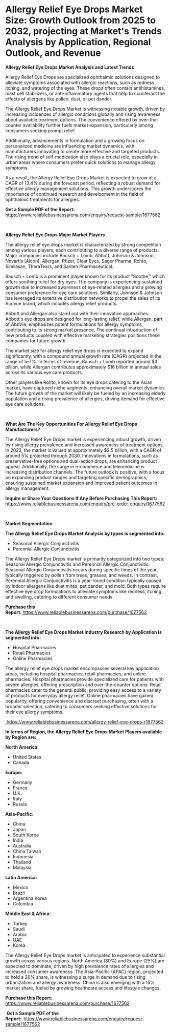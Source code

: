 <p><h1>Allergy Relief Eye Drops Market Size: Growth Outlook from 2025 to 2032, projecting at Market's Trends Analysis by Application, Regional Outlook, and Revenue</h1></p><p><strong>Allergy Relief Eye Drops Market Analysis and Latest Trends</strong></p>
<p><p>Allergy Relief Eye Drops are specialized ophthalmic solutions designed to alleviate symptoms associated with allergic reactions, such as redness, itching, and watering of the eyes. These drops often contain antihistamines, mast cell stabilizers, or anti-inflammatory agents that help to counteract the effects of allergens like pollen, dust, or pet dander. </p><p>The Allergy Relief Eye Drops Market is witnessing notable growth, driven by increasing incidences of allergic conditions globally and rising awareness about available treatment options. The convenience offered by over-the-counter availability further fuels market expansion, particularly among consumers seeking prompt relief. </p><p>Additionally, advancements in formulation and a growing focus on personalized medicine are influencing market dynamics, with manufacturers innovating to create more effective and targeted products. The rising trend of self-medication also plays a crucial role, especially in urban areas where consumers prefer quick solutions to manage allergy symptoms.</p><p>As a result, the Allergy Relief Eye Drops Market is expected to grow at a CAGR of 13.4% during the forecast period, reflecting a robust demand for effective allergy management solutions. This growth underscores the importance of continued research and development in the field of ophthalmic treatments for allergies.</p></p>
<p><strong>Get a Sample PDF of the Report:&nbsp;</strong> <a href="https://www.reliablebusinessarena.com/enquiry/request-sample/1677562?utm_campaign=2488&utm_medium=2&utm_source=Github&utm_content=ia&utm_term=19042025&utm_id=allergy-relief-eye-drops">https://www.reliablebusinessarena.com/enquiry/request-sample/1677562</a></p>
<p>&nbsp;</p>
<p><strong>Allergy Relief Eye Drops Major Market Players</strong></p>
<p><p>The allergy relief eye drops market is characterized by strong competition among various players, each contributing to a diverse range of products. Major companies include Bausch + Lomb, Abbott, Johnson & Johnson, Novartis (Alcon), Allergan, Pfizer, Clear Eyes, Sager Pharma, Rohto, Similasan, TheraTears, and Santen Pharmaceutical. </p><p>Bausch + Lomb is a prominent player known for its product "Soothe," which offers soothing relief for dry eyes. The company is experiencing sustained growth due to increased awareness of eye-related allergies and a growing consumer preference for eye care solutions. Similarly, Johnson & Johnson has leveraged its extensive distribution networks to propel the sales of its Acuvue brand, which includes allergy relief products.</p><p>Abbott and Allergan also stand out with their innovative approaches. Abbott's eye drops are designed for long-lasting relief, while Allergan, part of AbbVie, emphasizes potent formulations for allergy symptoms, contributing to its strong market presence. The continual introduction of new products coupled with effective marketing strategies positions these companies for future growth.</p><p>The market size for allergy relief eye drops is expected to expand significantly, with a compound annual growth rate (CAGR) projected in the range of 5-7%. In terms of revenue, Bausch + Lomb reported around $3 billion, while Allergan contributes approximately $16 billion in annual sales across its various eye care products.</p><p>Other players like Rohto, known for its eye drops catering to the Asian market, have captured niche segments, enhancing overall market dynamics. The future growth of the market will likely be fueled by an increasing elderly population and a rising prevalence of allergies, driving demand for effective eye care solutions.</p></p>
<p>&nbsp;</p>
<p><strong>What Are The Key Opportunities For Allergy Relief Eye Drops Manufacturers?</strong></p>
<p><p>The Allergy Relief Eye Drops market is experiencing robust growth, driven by rising allergy prevalence and increased awareness of treatment options. In 2023, the market is valued at approximately $2.5 billion, with a CAGR of around 5% projected through 2030. Innovations in formulations, such as preservative-free options and dual-action drops, are enhancing product appeal. Additionally, the surge in e-commerce and telemedicine is increasing distribution channels. The future outlook is positive, with a focus on expanding product ranges and targeting specific demographics, ensuring sustained market expansion and improved patient outcomes in allergy management.</p></p>
<p><strong>Inquire or Share Your Questions If Any Before Purchasing This Report:</strong> <a href="https://www.reliablebusinessarena.com/enquiry/pre-order-enquiry/1677562?utm_campaign=2488&utm_medium=2&utm_source=Github&utm_content=ia&utm_term=19042025&utm_id=allergy-relief-eye-drops">https://www.reliablebusinessarena.com/enquiry/pre-order-enquiry/1677562</a></p>
<p>&nbsp;</p>
<p><strong>Market Segmentation</strong></p>
<p><strong>The Allergy Relief Eye Drops Market Analysis by types is segmented into:</strong></p>
<p><ul><li>Seasonal Allergic Conjunctivitis</li><li>Perennial Allergic Conjunctivitis</li></ul></p>
<p><p>The Allergy Relief Eye Drops market is primarily categorized into two types: Seasonal Allergic Conjunctivitis and Perennial Allergic Conjunctivitis. Seasonal Allergic Conjunctivitis occurs during specific times of the year, typically triggered by pollen from trees, grasses, and weeds. In contrast, Perennial Allergic Conjunctivitis is a year-round condition typically caused by indoor allergens like dust mites, pet dander, and mold. Both types require effective eye drop formulations to alleviate symptoms like redness, itching, and swelling, catering to different consumer needs.</p></p>
<p><strong>Purchase this Report:&nbsp;</strong><a href="https://www.reliablebusinessarena.com/purchase/1677562?utm_campaign=2488&utm_medium=2&utm_source=Github&utm_content=ia&utm_term=19042025&utm_id=allergy-relief-eye-drops">https://www.reliablebusinessarena.com/purchase/1677562</a></p>
<p>&nbsp;</p>
<p><strong>The Allergy Relief Eye Drops Market Industry Research by Application is segmented into:</strong></p>
<p><ul><li>Hospital Pharmacies</li><li>Retail Pharmacies</li><li>Online Pharmacies</li></ul></p>
<p><p>The allergy relief eye drops market encompasses several key application areas, including hospital pharmacies, retail pharmacies, and online pharmacies. Hospital pharmacies provide specialized care for patients with severe allergies, offering prescription and over-the-counter options. Retail pharmacies cater to the general public, providing easy access to a variety of products for everyday allergy relief. Online pharmacies have gained popularity, offering convenience and discreet purchasing, often with a broader selection, catering to consumers seeking effective solutions for their eye allergy symptoms.</p></p>
<p><a href="https://www.reliablebusinessarena.com/allergy-relief-eye-drops-r1677562?utm_campaign=2488&utm_medium=2&utm_source=Github&utm_content=ia&utm_term=19042025&utm_id=allergy-relief-eye-drops">&nbsp;https://www.reliablebusinessarena.com/allergy-relief-eye-drops-r1677562</a></p>
<p><strong>In terms of Region, the Allergy Relief Eye Drops Market Players available by Region are:</strong></p>
<p>
    <p> <strong> North America: </strong>
        <ul>
            <li>United States</li>
            <li>Canada</li>
        </ul>
        </p> 
    <p> <strong> Europe: </strong>
        <ul>
            <li>Germany</li>
            <li>France</li>
            <li>U.K.</li>
            <li>Italy</li>
            <li>Russia</li>
        </ul>
        </p> 
    <p> <strong> Asia-Pacific: </strong>
        <ul>
            <li>China</li>
            <li>Japan</li>
            <li>South Korea</li>
            <li>India</li>
            <li>Australia</li>
            <li>China Taiwan</li>
            <li>Indonesia</li>
            <li>Thailand</li>
            <li>Malaysia</li>
        </ul>
        </p> 
    <p> <strong> Latin America: </strong>
        <ul>
            <li>Mexico</li>
            <li>Brazil</li>
            <li>Argentina Korea</li>
            <li>Colombia</li>
        </ul>
        </p> 
    <p> <strong> Middle East & Africa: </strong>
        <ul>
            <li>Turkey</li>
            <li>Saudi</li>
            <li>Arabia</li>
            <li>UAE</li>
            <li>Korea</li>
        </ul>
    </p>
    </p>
<p><p>The Allergy Relief Eye Drops market is anticipated to experience substantial growth across various regions. North America (30%) and Europe (25%) are expected to dominate, driven by high prevalence rates of allergies and increased consumer awareness. The Asia-Pacific (APAC) region, projected to hold a 20% share, is witnessing a surge in demand due to rising urbanization and allergy awareness. China is also emerging with a 15% market share, fueled by growing healthcare access and lifestyle changes.</p></p>
<p><strong>Purchase this Report: </strong><a href="https://www.reliablebusinessarena.com/purchase/1677562?utm_campaign=2488&utm_medium=2&utm_source=Github&utm_content=ia&utm_term=19042025&utm_id=allergy-relief-eye-drops">https://www.reliablebusinessarena.com/purchase/1677562</a></p>
<p>&nbsp;<strong>Get a Sample PDF of the Report:&nbsp;&nbsp;</strong><a href="https://www.reliablebusinessarena.com/enquiry/request-sample/1677562?utm_campaign=2488&utm_medium=2&utm_source=Github&utm_content=ia&utm_term=19042025&utm_id=allergy-relief-eye-drops">https://www.reliablebusinessarena.com/enquiry/request-sample/1677562</a></p>
<p><strong></strong></p>
<p><p></p><p></p><p></p></p>